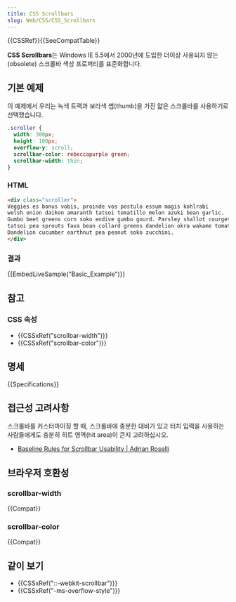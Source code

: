 ```yaml
---
title: CSS Scrollbars
slug: Web/CSS/CSS_Scrollbars
---
```


{{CSSRef}}{{SeeCompatTable}}

**CSS Scrollbars**는 Windows IE 5.5에서 2000년에 도입한 더이상 사용되지 않는(obsolete) 스크롤바 색상 프로퍼티를 표준화합니다.

## 기본 예제

이 예제에서 우리는 녹색 트랙과 보라색 썸(thumb)을 가진 얇은 스크롤바를 사용하기로 선택했습니다.

```css
.scroller {
  width: 300px;
  height: 100px;
  overflow-y: scroll;
  scrollbar-color: rebeccapurple green;
  scrollbar-width: thin;
}
```

### HTML

```html
<div class="scroller">
Veggies es bonus vobis, proinde vos postulo essum magis kohlrabi
welsh onion daikon amaranth tatsoi tomatillo melon azuki bean garlic.
Gumbo beet greens corn soko endive gumbo gourd. Parsley shallot courgette
tatsoi pea sprouts fava bean collard greens dandelion okra wakame tomato.
Dandelion cucumber earthnut pea peanut soko zucchini.
</div>
```

### 결과

{{EmbedLiveSample("Basic_Example")}}

## 참고

### CSS 속성

- {{CSSxRef("scrollbar-width")}}
- {{CSSxRef("scrollbar-color")}}

## 명세

{{Specifications}}

## 접근성 고려사항

스크롤바를 커스터마이징 할 때, 스크롤바에 충분한 대비가 있고 터치 입력을 사용하는 사람들에게도 충분히 히트 영역(hit area)이 큰지 고려하십시오.

- [Baseline Rules for Scrollbar Usability | Adrian Roselli](https://adrianroselli.com/2019/01/baseline-rules-for-scrollbar-usability.html)

## 브라우저 호환성

### scrollbar-width

{{Compat}}

### scrollbar-color

{{Compat}}

## 같이 보기

- {{CSSxRef("::-webkit-scrollbar")}}
- {{CSSxRef("-ms-overflow-style")}}
